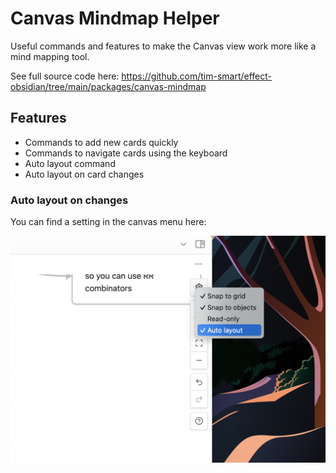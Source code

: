 # Canvas Mindmap Helper

Useful commands and features to make the Canvas view work more like a mind mapping tool.

See full source code here: https://github.com/tim-smart/effect-obsidian/tree/main/packages/canvas-mindmap

## Features

- Commands to add new cards quickly
- Commands to navigate cards using the keyboard
- Auto layout command
- Auto layout on card changes

### Auto layout on changes

You can find a setting in the canvas menu here:

![Example](assets/auto%20layout.png)
